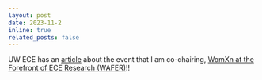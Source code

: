 ```yaml
---
layout: post
date: 2023-11-2
inline: true
related_posts: false
---
```


UW ECE has an <a href="https://www.ece.uw.edu/spotlight/wafer-2023/">article</a> about the event that I am co-chairing, <a href="https://www.ece.uw.edu/news-events/wafer/">WomXn at the Forefront of ECE Research (WAFER)</a>!!

